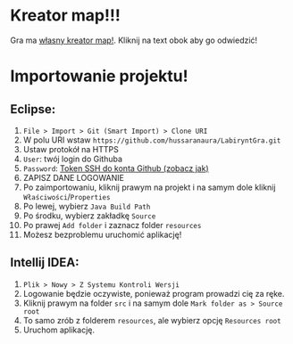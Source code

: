 # Kreator map!!!
Gra ma [własny kreator map!](https://hussaranaura.github.io/LabiryntGra/). Kliknij na text obok aby go odwiedzić!

# Importowanie projektu!

## Eclipse:
1. `File > Import > Git (Smart Import) > Clone URI`
2. W polu URI wstaw `https://github.com/hussaranaura/LabiryntGra.git`
3. Ustaw protokół na HTTPS
4. `User`: twój login do Githuba
5. `Password`: [Token SSH do konta Github (zobacz jak)](https://github.com/settings/tokens)
6. ZAPISZ DANE LOGOWANIE
7. Po zaimportowaniu, kliknij prawym na projekt i na samym dole kliknij `Właściwości`/`Properties`
8. Po lewej, wybierz `Java Build Path`
9. Po środku, wybierz zakładkę `Source`
10. Po prawej `Add folder` i zaznacz folder `resources`
11. Możesz bezproblemu uruchomić aplikację!

## Intellij IDEA:
1. `Plik > Nowy > Z Systemu Kontroli Wersji`
2. Logowanie będzie oczywiste, ponieważ program prowadzi cię za ręke.
3. Kliknij prawym na folder `src` i na samym dole `Mark folder as > Source root`
4. To samo zrób z folderem `resources`, ale wybierz opcję `Resources root`
5. Uruchom aplikację.
